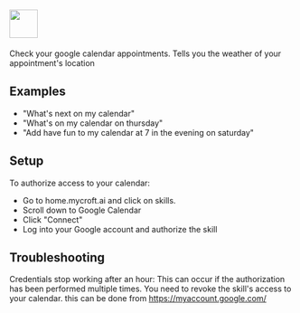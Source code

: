 # <img src="https://raw.githack.com/FortAwesome/Font-Awesome/master/svgs/solid/calendar-day.svg" card_color="#222222" width="50" height="50" style="vertical-align:bottom"/>
Check your google calendar appointments.
Tells you the weather of your appointment's location

## Examples
* "What's next on my calendar"
* "What's on my calendar on thursday"
* "Add have fun to my calendar at 7 in the evening on saturday"

## Setup
To authorize access to your calendar:
- Go to home.mycroft.ai and click on skills.
- Scroll down to Google Calendar
- Click "Connect"
- Log into your Google account and authorize the skill

## Troubleshooting

Credentials stop working after an hour: This can occur if the authorization has been performed multiple times. You need to revoke the skill's access to your calendar. this can be done from https://myaccount.google.com/
